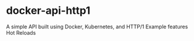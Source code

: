 # docker-api-http1
A simple API built using Docker, Kubernetes, and HTTP/1
Example features Hot Reloads
